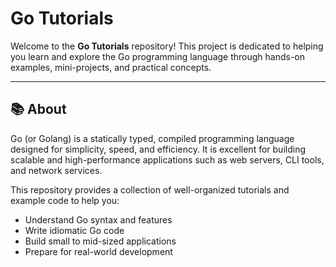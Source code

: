 # Go Tutorials

Welcome to the **Go Tutorials** repository! This project is dedicated to helping you learn and explore the Go programming language through hands-on examples, mini-projects, and practical concepts.

---

## 📚 About

Go (or Golang) is a statically typed, compiled programming language designed for simplicity, speed, and efficiency. It is excellent for building scalable and high-performance applications such as web servers, CLI tools, and network services.

This repository provides a collection of well-organized tutorials and example code to help you:

- Understand Go syntax and features
- Write idiomatic Go code
- Build small to mid-sized applications
- Prepare for real-world development
